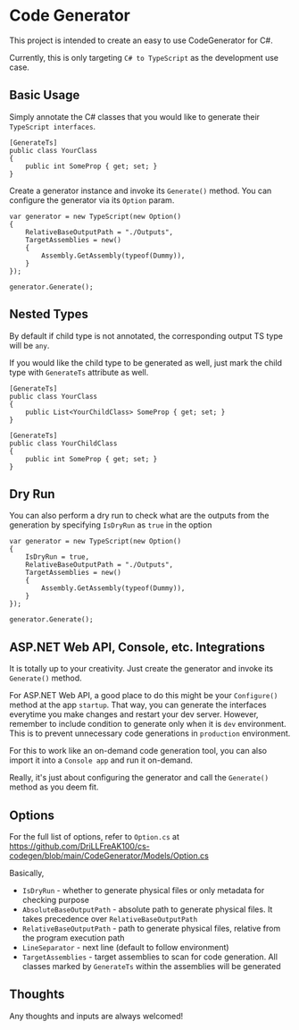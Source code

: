 # Code Generator
This project is intended to create an easy to use CodeGenerator for C#. 

Currently, this is only targeting `C# to TypeScript` as the development use case.

## Basic Usage
Simply annotate the C# classes that you would like to generate their `TypeScript interfaces`.

```
[GenerateTs]
public class YourClass
{
    public int SomeProp { get; set; }
}
```

Create a generator instance and invoke its `Generate()` method. You can configure the generator via its `Option` param.

```
var generator = new TypeScript(new Option()
{
    RelativeBaseOutputPath = "./Outputs",
    TargetAssemblies = new()
    {
        Assembly.GetAssembly(typeof(Dummy)),
    }
});

generator.Generate();
```

## Nested Types
By default if child type is not annotated, the corresponding output TS type will be `any`.

If you would like the child type to be generated as well, just mark the child type with `GenerateTs` attribute as well.

```
[GenerateTs]
public class YourClass
{
    public List<YourChildClass> SomeProp { get; set; }
}

[GenerateTs]
public class YourChildClass
{
    public int SomeProp { get; set; }
}
```

## Dry Run
You can also perform a dry run to check what are the outputs from the generation by specifying `IsDryRun` as `true` in the option

```
var generator = new TypeScript(new Option()
{
    IsDryRun = true,
    RelativeBaseOutputPath = "./Outputs",
    TargetAssemblies = new()
    {
        Assembly.GetAssembly(typeof(Dummy)),
    }
});

generator.Generate();
```

## ASP.NET Web API, Console, etc. Integrations
It is totally up to your creativity. Just create the generator and invoke its `Generate()` method.

For ASP.NET Web API, a good place to do this might be your `Configure()` method at the app `startup`. That way, you can generate the interfaces everytime you make changes and restart your dev server. However, remember to include condition to generate only when it is `dev` environment. This is to prevent unnecessary code generations in `production` environment.

For this to work like an on-demand code generation tool, you can also import it into a `Console app` and run it on-demand. 

Really, it's just about configuring the generator and call the `Generate()` method as you deem fit.

## Options
For the full list of options, refer to `Option.cs` at https://github.com/DriLLFreAK100/cs-codegen/blob/main/CodeGenerator/Models/Option.cs 

Basically,
- `IsDryRun` - whether to generate physical files or only metadata for checking purpose
- `AbsoluteBaseOutputPath` - absolute path to generate physical files. It takes precedence over `RelativeBaseOutputPath`
- `RelativeBaseOutputPath` - path to generate physical files, relative from the program execution path
- `LineSeparator` - next line (default to follow environment)
- `TargetAssemblies` - target assemblies to scan for code generation. All classes marked by `GenerateTs` within the assemblies will be generated

## Thoughts
Any thoughts and inputs are always welcomed!